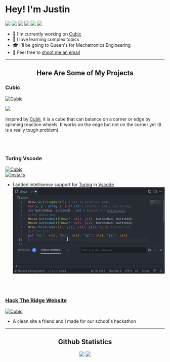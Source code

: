 # Hey! I\'m Justin
<!--Badges-->
![](https://komarev.com/ghpvc/?username=jumner&color=red&style=for-the-badge) 
![](https://img.shields.io/github/followers/jumner?color=orange&style=for-the-badge) 
![](https://img.shields.io/github/stars/jumner?color=yellow&style=for-the-badge) 
[![](https://img.shields.io/website?down_color=red&down_message=DOWN%20%3A%28&style=for-the-badge&up_color=brightgreen&up_message=UP&url=https%3A%2F%2Fjumner.github.io)](https://jumner.github.io)
![](https://img.shields.io/badge/Favorite%20Language-Rust-blue?style=for-the-badge) 
![](https://img.shields.io/badge/Favorite%20IDE-Neovim-blueviolet?style=for-the-badge)

- 🔭 I'm currently working on [Cubic](www.github.com/jumner/cubicfirmware)
- 🌱 I love learning complex topics
- 🎓 I'll be going to Queen's for Mechatronics Engineering
- 💬 Feel free to [shoot me an email](mailto:justintfrank@gmail.com)

---
<h2 align="center">
Here Are Some of My Projects
</h2>

### Cubic
[![Cubic](https://github-readme-stats.vercel.app/api/pin/?username=jumner&repo=cubicFirmware&theme=dracula&hide_border=true)](https://github.com/jumner/cubicfirmware)

<img src="https://user-images.githubusercontent.com/69999075/175431668-324ac41d-5c04-4bda-bd9f-c9cc0a512682.jpg" width="300px"/>

Inspired by [Cubli](https://www.youtube.com/watch?v=n_6p-1J551Y), it is a cube that can balance on a corner or edge by spinning reaction wheels.
It works on the edge but not on the corner yet (It is a really tough problem).

<br/><br/>

### Turing Vscode
[![Cubic](https://github-readme-stats.vercel.app/api/pin/?username=jumner&repo=turingvscode&theme=dracula&hide_border=true)](https://github.com/jumner/turingvscode)<br/>
[![Installs](https://vsmarketplacebadge.apphb.com/installs-short/Jumner.tsh.svg?style=for-the-badge)](https://marketplace.visualstudio.com/items?itemName=Jumner.tsh)
<br/>
- I added intellisense support for [Turing](https://github.com/Open-Turing-Project/OpenTuring) in [Vscode](https://github.com/Microsoft/vscode)
![](https://raw.githubusercontent.com/Jumner/TuringVscode/main/images/Example.gif)

<br/><br/>

### [Hack The Ridge Website](https://hacktheridge.xyz)
[![Cubic](https://github-readme-stats.vercel.app/api/pin/?username=jumner&repo=htr-website&theme=dracula&hide_border=true)](https://github.com/jumner/htr-website)
- A clean site a friend and I made for our school's hackathon

---
<h2 align="center">
Github Statistics
</h2>

<p align="center">
<!--   <img height="180em" src="https://github-readme-stats-eight-theta.vercel.app/api?username=Jumner&hide_border=true&show_icons=true&theme=dark&include_all_commits=true&count_private=true"/> -->
<!--   <img height="180em" src="https://github-readme-stats-eight-theta.vercel.app/api/top-langs/?username=Jumner&hide_border=true&layout=compact&theme=vue-dark&langs_count=8&exclude_repo=obsidian%2C.dotfiles%2CcompSci"/> -->
  <img height="180em" src="http://github-profile-summary-cards.vercel.app/api/cards/stats?username=jumner&theme=dracula"/>
  <img height="180em" src="http://github-profile-summary-cards.vercel.app/api/cards/repos-per-language?username=jumner&theme=dracula"/>
</p>
